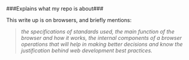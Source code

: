 ###Explains what my repo is about###

This write up is on browsers, and briefly mentions:

> *the specifications of standards used, the main function of the browser and how it works, the internal components of a browser operations that will help in making better decisions and know the justification behind web development best practices.*